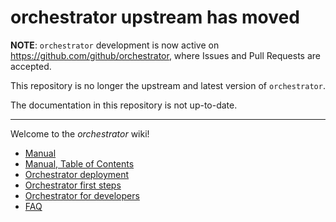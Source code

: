 # orchestrator upstream has moved

**NOTE**: `orchestrator` development is now active on https://github.com/github/orchestrator, where Issues and Pull Requests are accepted.

This repository is no longer the upstream and latest version of `orchestrator`.

The documentation in this repository is not up-to-date.

---
Welcome to the _orchestrator_ wiki!

* [Manual](Orchestrator-Manual)
* [Manual, Table of Contents](Orchestrator-Manual#toc)
* [Orchestrator deployment](Orchestrator-deployment)
* [Orchestrator first steps](Orchestrator-first-steps)
* [Orchestrator for developers](Orchestrator-for-developers)
* [FAQ](FAQ)
